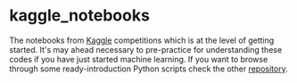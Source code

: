 # kaggle_notebooks
The notebooks from [Kaggle](https://www.kaggle.com) competitions which is at the level of getting started. It's may ahead necessary to pre-practice for understanding these codes if you have just started machine learning. If you want to browse through some ready-introduction Python scripts check the other [repository]((https://github.com/drkbluescience/Python-forML)).
